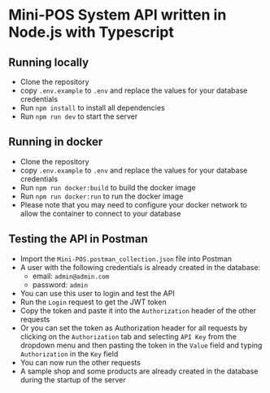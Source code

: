 # Mini-POS System API written in Node.js with Typescript

## Running locally

- Clone the repository
- copy `.env.example` to `.env` and replace the values for your database credentials
- Run `npm install` to install all dependencies
- Run `npm run dev` to start the server

## Running in docker

- Clone the repository
- copy `.env.example` to `.env` and replace the values for your database credentials
- Run `npm run docker:build` to build the docker image
- Run `npm run docker:run` to run the docker image
- Please note that you may need to configure your docker network to allow the container to connect to your database

## Testing the API in Postman

- Import the `Mini-POS.postman_collection.json` file into Postman
- A user with the following credentials is already created in the database:
  - email: `admin@admin.com`
  - password: `admin`
- You can use this user to login and test the API
- Run the `Login` request to get the JWT token
- Copy the token and paste it into the `Authorization` header of the other requests
- Or you can set the token as Authorization header for all requests by clicking on the `Authorization` tab and selecting `API Key` from the dropdown menu and then pasting the token in the `Value` field and typing `Authorization` in the `Key` field
- You can now run the other requests
- A sample shop and some products are already created in the database during the startup of the server
